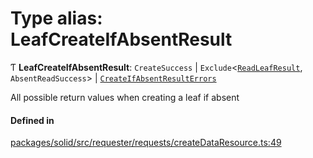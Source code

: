 # Type alias: LeafCreateIfAbsentResult

Ƭ **LeafCreateIfAbsentResult**: `CreateSuccess` \| `Exclude`\<[`ReadLeafResult`](ReadLeafResult.md), `AbsentReadSuccess`\> \| [`CreateIfAbsentResultErrors`](CreateIfAbsentResultErrors.md)

All possible return values when creating a leaf if absent

#### Defined in

[packages/solid/src/requester/requests/createDataResource.ts:49](https://github.com/o-development/ldo/blob/b955d3b/packages/solid/src/requester/requests/createDataResource.ts#L49)
